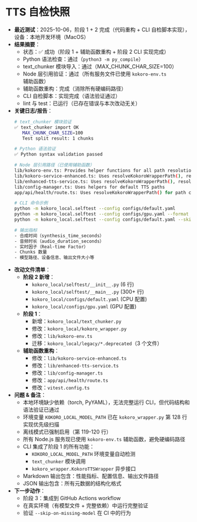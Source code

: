# TTS 自检快照

- **最近测试**：2025-10-06，阶段 1 + 2 完成（代码重构 + CLI 自检脚本实现），设备：本地开发环境（MacOS）
- **结果摘要**：
  - 状态：✅ 成功（阶段 1 + 辅助函数重构 + 阶段 2 CLI 实现完成）
  - Python 语法检查：通过（`python3 -m py_compile`）
  - text_chunker 模块导入：通过（MAX_CHUNK_CHAR_SIZE=100）
  - Node 层引用验证：通过（所有服务文件已使用 `kokoro-env.ts` 辅助函数）
  - 辅助函数重构：完成（消除所有硬编码路径）
  - CLI 自检脚本：实现完成（语法验证通过）
  - lint 与 test：已运行（已存在错误与本次改动无关）
- **关键日志/报告**：
  ```bash
  # text_chunker 模块验证
  ✅ text_chunker import OK
     MAX_CHUNK_CHAR_SIZE=100
     Test split result: 1 chunks

  # Python 语法验证
  ✅ Python syntax validation passed

  # Node 层引用路径（已使用辅助函数）
  lib/kokoro-env.ts: Provides helper functions for all path resolution
  lib/kokoro-service-enhanced.ts: Uses resolveKokoroWrapperPath(), resolveKokoroPythonExecutable(), etc.
  lib/enhanced-tts-service.ts: Uses resolveKokoroWrapperPath(), resolveKokoroPythonExecutable(), etc.
  lib/config-manager.ts: Uses helpers for default TTS paths
  app/api/health/route.ts: Uses resolveKokoroWrapperPath() for path check

  # CLI 命令示例
  python -m kokoro_local.selftest --config configs/default.yaml               # Markdown 输出
  python -m kokoro_local.selftest --config configs/gpu.yaml --format json     # JSON 输出
  python -m kokoro_local.selftest --config configs/default.yaml --skip-on-missing-model  # CI 模式

  # 输出指标
  - 合成时间（synthesis_time_seconds）
  - 音频时长（audio_duration_seconds）
  - 实时因子（Real-time Factor）
  - Chunks 数量
  - 模型路径、设备信息、输出文件大小等
  ```
- **改动文件清单**：
  - **阶段 2 新增**：
    - `kokoro_local/selftest/__init__.py` (6 行)
    - `kokoro_local/selftest/__main__.py` (300+ 行)
    - `kokoro_local/configs/default.yaml` (CPU 配置)
    - `kokoro_local/configs/gpu.yaml` (GPU 配置)
  - **阶段 1**：
    - 新增：`kokoro_local/text_chunker.py`
    - 修改：`kokoro_local/kokoro_wrapper.py`
    - 修改：`lib/kokoro-env.ts`
    - 迁移：`kokoro_local/legacy/*.deprecated`（3 个文件）
  - **辅助函数重构**：
    - 修改：`lib/kokoro-service-enhanced.ts`
    - 修改：`lib/enhanced-tts-service.ts`
    - 修改：`lib/config-manager.ts`
    - 修改：`app/api/health/route.ts`
    - 修改：`vitest.config.ts`
- **问题 & 备注**：
  - 本地环境缺少依赖（torch, PyYAML），无法完整运行 CLI，但代码结构和语法验证已通过
  - 环境变量 `KOKORO_LOCAL_MODEL_PATH` 已在 `kokoro_wrapper.py` 第 128 行实现优先级扫描
  - 离线模式已强制启用（第 119-120 行）
  - 所有 Node.js 服务现已使用 `kokoro-env.ts` 辅助函数，避免硬编码路径
  - CLI 集成了阶段 1 的所有功能：
    - `KOKORO_LOCAL_MODEL_PATH` 环境变量自动检测
    - `text_chunker` 模块调用
    - `kokoro_wrapper.KokoroTTSWrapper` 异步接口
  - Markdown 输出包含：性能指标、配置信息、输出文件路径
  - JSON 输出包含：所有元数据的结构化格式
- **下一步动作**：
  - 阶段 3：集成到 GitHub Actions workflow
  - 在真实环境（有模型文件 + 完整依赖）中运行完整验证
  - 验证 `--skip-on-missing-model` 在 CI 中的行为
